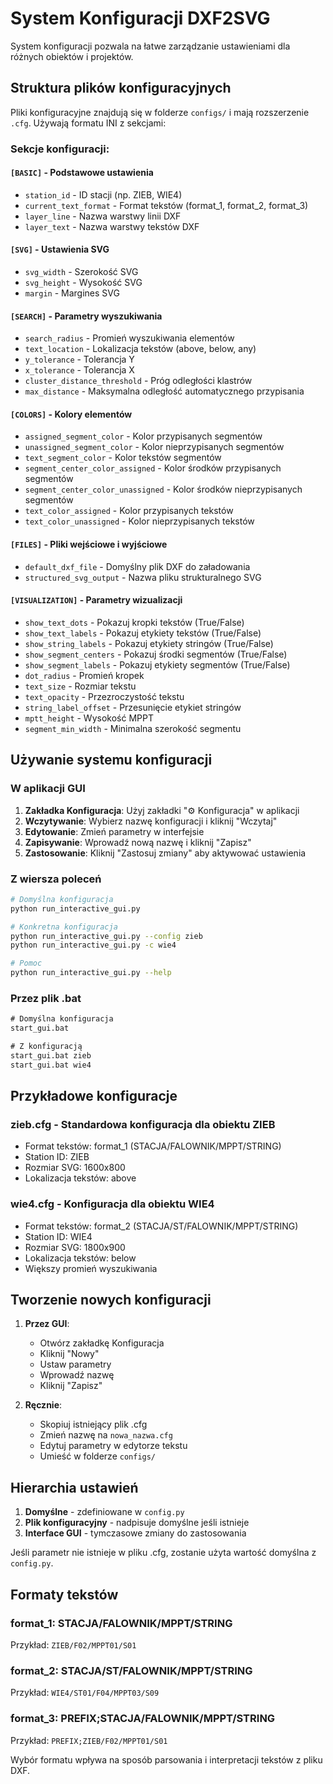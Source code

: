 # System Konfiguracji DXF2SVG

System konfiguracji pozwala na łatwe zarządzanie ustawieniami dla różnych obiektów i projektów.

## Struktura plików konfiguracyjnych

Pliki konfiguracyjne znajdują się w folderze `configs/` i mają rozszerzenie `.cfg`. Używają formatu INI z sekcjami:

### Sekcje konfiguracji:

#### `[BASIC]` - Podstawowe ustawienia
- `station_id` - ID stacji (np. ZIEB, WIE4)
- `current_text_format` - Format tekstów (format_1, format_2, format_3)
- `layer_line` - Nazwa warstwy linii DXF
- `layer_text` - Nazwa warstwy tekstów DXF

#### `[SVG]` - Ustawienia SVG
- `svg_width` - Szerokość SVG
- `svg_height` - Wysokość SVG  
- `margin` - Margines SVG

#### `[SEARCH]` - Parametry wyszukiwania
- `search_radius` - Promień wyszukiwania elementów
- `text_location` - Lokalizacja tekstów (above, below, any)
- `y_tolerance` - Tolerancja Y
- `x_tolerance` - Tolerancja X
- `cluster_distance_threshold` - Próg odległości klastrów
- `max_distance` - Maksymalna odległość automatycznego przypisania

#### `[COLORS]` - Kolory elementów
- `assigned_segment_color` - Kolor przypisanych segmentów
- `unassigned_segment_color` - Kolor nieprzypisanych segmentów
- `text_segment_color` - Kolor tekstów segmentów
- `segment_center_color_assigned` - Kolor środków przypisanych segmentów
- `segment_center_color_unassigned` - Kolor środków nieprzypisanych segmentów
- `text_color_assigned` - Kolor przypisanych tekstów
- `text_color_unassigned` - Kolor nieprzypisanych tekstów

#### `[FILES]` - Pliki wejściowe i wyjściowe
- `default_dxf_file` - Domyślny plik DXF do załadowania
- `structured_svg_output` - Nazwa pliku strukturalnego SVG

#### `[VISUALIZATION]` - Parametry wizualizacji
- `show_text_dots` - Pokazuj kropki tekstów (True/False)
- `show_text_labels` - Pokazuj etykiety tekstów (True/False)
- `show_string_labels` - Pokazuj etykiety stringów (True/False)
- `show_segment_centers` - Pokazuj środki segmentów (True/False)
- `show_segment_labels` - Pokazuj etykiety segmentów (True/False)
- `dot_radius` - Promień kropek
- `text_size` - Rozmiar tekstu
- `text_opacity` - Przezroczystość tekstu
- `string_label_offset` - Przesunięcie etykiet stringów
- `mptt_height` - Wysokość MPPT
- `segment_min_width` - Minimalna szerokość segmentu

## Używanie systemu konfiguracji

### W aplikacji GUI

1. **Zakładka Konfiguracja**: Użyj zakładki "⚙️ Konfiguracja" w aplikacji
2. **Wczytywanie**: Wybierz nazwę konfiguracji i kliknij "Wczytaj"
3. **Edytowanie**: Zmień parametry w interfejsie
4. **Zapisywanie**: Wprowadź nową nazwę i kliknij "Zapisz"
5. **Zastosowanie**: Kliknij "Zastosuj zmiany" aby aktywować ustawienia

### Z wiersza poleceń

```bash
# Domyślna konfiguracja
python run_interactive_gui.py

# Konkretna konfiguracja
python run_interactive_gui.py --config zieb
python run_interactive_gui.py -c wie4

# Pomoc
python run_interactive_gui.py --help
```

### Przez plik .bat

```bat
# Domyślna konfiguracja
start_gui.bat

# Z konfiguracją
start_gui.bat zieb
start_gui.bat wie4
```

## Przykładowe konfiguracje

### zieb.cfg - Standardowa konfiguracja dla obiektu ZIEB
- Format tekstów: format_1 (STACJA/FALOWNIK/MPPT/STRING)
- Station ID: ZIEB
- Rozmiar SVG: 1600x800
- Lokalizacja tekstów: above

### wie4.cfg - Konfiguracja dla obiektu WIE4
- Format tekstów: format_2 (STACJA/ST/FALOWNIK/MPPT/STRING)
- Station ID: WIE4
- Rozmiar SVG: 1800x900
- Lokalizacja tekstów: below
- Większy promień wyszukiwania

## Tworzenie nowych konfiguracji

1. **Przez GUI**: 
   - Otwórz zakładkę Konfiguracja
   - Kliknij "Nowy"
   - Ustaw parametry
   - Wprowadź nazwę
   - Kliknij "Zapisz"

2. **Ręcznie**:
   - Skopiuj istniejący plik .cfg
   - Zmień nazwę na `nowa_nazwa.cfg`
   - Edytuj parametry w edytorze tekstu
   - Umieść w folderze `configs/`

## Hierarchia ustawień

1. **Domyślne** - zdefiniowane w `config.py`
2. **Plik konfiguracyjny** - nadpisuje domyślne jeśli istnieje
3. **Interface GUI** - tymczasowe zmiany do zastosowania

Jeśli parametr nie istnieje w pliku .cfg, zostanie użyta wartość domyślna z `config.py`.

## Formaty tekstów

### format_1: STACJA/FALOWNIK/MPPT/STRING
Przykład: `ZIEB/F02/MPPT01/S01`

### format_2: STACJA/ST/FALOWNIK/MPPT/STRING  
Przykład: `WIE4/ST01/F04/MPPT03/S09`

### format_3: PREFIX;STACJA/FALOWNIK/MPPT/STRING
Przykład: `PREFIX;ZIEB/F02/MPPT01/S01`

Wybór formatu wpływa na sposób parsowania i interpretacji tekstów z pliku DXF.

